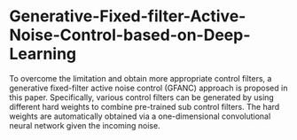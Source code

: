 # Generative-Fixed-filter-Active-Noise-Control-based-on-Deep-Learning
To overcome the limitation and obtain more appropriate control filters, a generative fixed-filter active noise control (GFANC) approach is proposed in this paper. Specifically, various control filters can be generated by using different hard weights to combine pre-trained sub control filters. The hard weights are automatically obtained via a one-dimensional convolutional neural network given the incoming noise.
